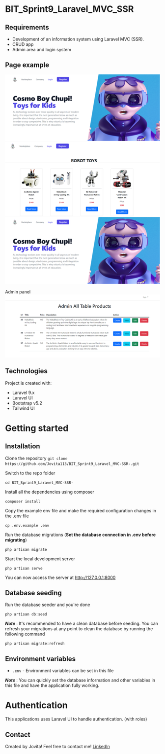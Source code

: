 # BIT_Sprint9_Laravel_MVC_SSR

## Requirements

 - Development of an information system using Laravel MVC (SSR).
 - CRUD app
 - Admin area and login system

## Page example

![Page](./public/images/page.png)
![Page](./public/images/shoplist.png)
![Page](./public/images/page.png)

Admin panel
![Page](./public/images/admin.png)


## Technologies

Project is created with:
* Laravel 9.x
* Laravel UI
* Bootstrap v5.2
* Tailwind UI

# Getting started
## Installation 

Clone the repository
    `git clone https://github.com/Jovita113/BIT_Sprint9_Laravel_MVC-SSR-.git`

Switch to the repo folder

    cd BIT_Sprint9_Laravel_MVC-SSR-

Install all the dependencies using composer

    composer install

Copy the example env file and make the required configuration changes in the .env file

    cp .env.example .env

Run the database migrations (**Set the database connection in .env before migrating**)

    php artisan migrate

Start the local development server

    php artisan serve

You can now access the server at http://127.0.0.1:8000


## Database seeding

Run the database seeder and you're done

    php artisan db:seed

***Note*** : It's recommended to have a clean database before seeding. You can refresh your migrations at any point to clean the database by running the following command

    php artisan migrate:refresh
    
## Environment variables

- `.env` - Environment variables can be set in this file

***Note*** : You can quickly set the database information and other variables in this file and have the application fully working.

# Authentication

This applications uses Laravel UI to handle authentication. (with roles)
## Contact

Created by Jovita! Feel free to contact me! [LinkedIn](https://linkedin.com/in/jovita-s-496773219)
